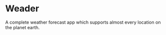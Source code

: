 # Weader

A complete weather forecast app which supports almost every location on the planet earth.
